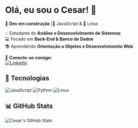 # Olá, eu sou o Cesar! 👋  

🚀 **Dev em construção** |💛 JavaScript & 🐧 Linux  

💡 Estudante de **Análise e Desenvolvimento de Sistemas**  
💻 Focado em **Back-End & Banco de Dados**  
📚 Aprendendo **Orientação a Objetos e Desenvolvimento Web**  

🔗 **Conecte-se comigo:**  
[![LinkedIn]([https://img.shields.io/badge/LinkedIn-blue?logo=linkedin&logoColor=white)](https://www.linkedin.com/in/seu-usuario](https://www.linkedin.com/in/cesar-augusto-ginez/))  

## 🚀 Tecnologias  
![JavaScript](https://img.shields.io/badge/-JavaScript-F7DF1E?style=flat&logo=javascript&logoColor=black)
![Python](https://img.shields.io/badge/-Python-3776AB?style=flat&logo=python&logoColor=white)
![Linux](https://img.shields.io/badge/-Linux-FCC624?style=flat&logo=linux&logoColor=black)

## 📊 GitHub Stats  
![Cesar's GitHub Stats](https://github-readme-stats.vercel.app/api?username=https://github.com/ginezCesar&show_icons=true&theme=radical)

